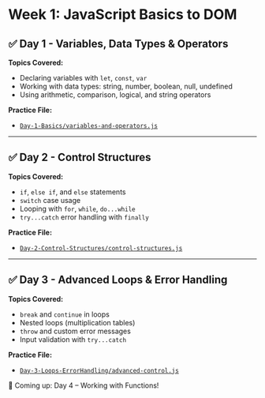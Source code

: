 # Week 1: JavaScript Basics to DOM

## ✅ Day 1 - Variables, Data Types & Operators

**Topics Covered:**
- Declaring variables with `let`, `const`, `var`
- Working with data types: string, number, boolean, null, undefined
- Using arithmetic, comparison, logical, and string operators

**Practice File:**
- [`Day-1-Basics/variables-and-operators.js`](./Day-1-Basics/variables-and-operators.js)

---

## ✅ Day 2 - Control Structures

**Topics Covered:**
- `if`, `else if`, and `else` statements
- `switch` case usage
- Looping with `for`, `while`, `do...while`
- `try...catch` error handling with `finally`

**Practice File:**
- [`Day-2-Control-Structures/control-structures.js`](./Day-2-Control-Structures/control-structures.js)

---

## ✅ Day 3 - Advanced Loops & Error Handling

**Topics Covered:**
- `break` and `continue` in loops
- Nested loops (multiplication tables)
- `throw` and custom error messages
- Input validation with `try...catch`

**Practice File:**
- [`Day-3-Loops-ErrorHandling/advanced-control.js`](./Day-3-Loops-ErrorHandling/advanced-control.js)

🔄 Coming up: Day 4 – Working with Functions!


